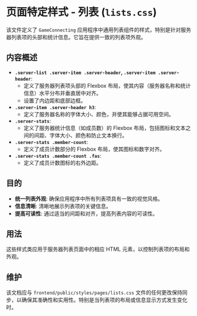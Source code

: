 # 页面特定样式 - 列表 (`lists.css`)

该文件定义了 `GameConnecting` 应用程序中通用列表组件的样式，特别是针对服务器列表项的头部和统计信息。它旨在提供一致的列表项外观。

## 内容概述

-   **`.server-list .server-item .server-header`, `.server-item .server-header`**: 
    -   定义了服务器列表项头部的 Flexbox 布局，使其内容（服务器名称和统计信息）水平分布并垂直居中对齐。
    -   设置了内边距和底部边框。
-   **`.server-item .server-header h3`**: 
    -   定义了服务器名称的字体大小、颜色，并使其能够占据可用空间。
-   **`.server-stats`**: 
    -   定义了服务器统计信息（如成员数）的 Flexbox 布局，包括图标和文本之间的间距、字体大小、颜色和防止文本换行。
-   **`.server-stats .member-count`**: 
    -   定义了成员计数部分的 Flexbox 布局，使其图标和数字对齐。
-   **`.server-stats .member-count .fas`**: 
    -   定义了成员计数图标的右外边距。

## 目的

-   **统一列表外观**: 确保应用程序中所有列表项具有一致的视觉风格。
-   **信息清晰**: 清晰地展示列表项的关键信息。
-   **提高可读性**: 通过适当的间距和对齐，提高列表内容的可读性。

## 用法

这些样式类应用于服务器列表页面中的相应 HTML 元素，以控制列表项的布局和外观。

## 维护

该文档应与 `frontend/public/styles/pages/lists.css` 文件的任何更改保持同步，以确保其准确性和实用性。特别是当列表项的布局或信息显示方式发生变化时。
